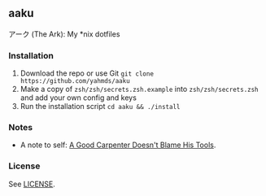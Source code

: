 aaku
---

アーク (The Ark): My \*nix dotfiles

### Installation

1. Download the repo or use Git `git clone https://github.com/yahmds/aaku`
2. Make a copy of `zsh/zsh/secrets.zsh.example` into `zsh/zsh/secrets.zsh` and add your own config and keys
3. Run the installation script `cd aaku && ./install`

### Notes

- A note to self: [A Good Carpenter Doesn't Blame His Tools](https://aonemd.github.io/blog/the-dotfiles).

### License

See [LICENSE](https://github.com/aonemd/aaku/blob/master/LICENSE).

